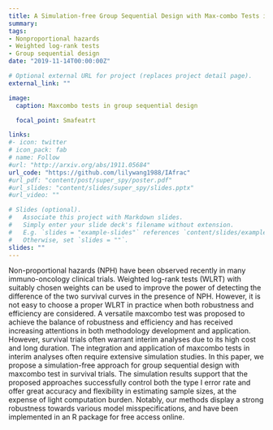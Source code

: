 ```yaml
---
title: A Simulation-free Group Sequential Design with Max-combo Tests in the Presence of Non-proportional Hazards
summary: 
tags:
- Nonproportional hazards
- Weighted log-rank tests
- Group sequential design
date: "2019-11-14T00:00:00Z"

# Optional external URL for project (replaces project detail page).
external_link: ""

image:
  caption: Maxcombo tests in group sequential design

  focal_point: Smafeatrt

links:
#- icon: twitter
# icon_pack: fab
# name: Follow
#url: "http://arxiv.org/abs/1911.05684"
url_code: "https://github.com/lilywang1988/IAfrac"
#url_pdf: "content/post/super_spy/poster.pdf"
#url_slides: "content/slides/super_spy/slides.pptx"
#url_video: ""

# Slides (optional).
#   Associate this project with Markdown slides.
#   Simply enter your slide deck's filename without extension.
#   E.g. `slides = "example-slides"` references `content/slides/example-slides.md`.
#   Otherwise, set `slides = ""`.
slides: ""
---
```


Non-proportional hazards (NPH) have been observed recently in many immuno-oncology clinical trials. Weighted log-rank tests (WLRT) with suitably chosen weights can be used to improve the power of detecting the difference of the two survival curves in the presence of NPH. However, it is not easy to choose a proper WLRT in practice when both robustness and efficiency are considered. A versatile maxcombo test was proposed to achieve the balance of robustness and efficiency and has received increasing attentions in both methodology development and application. However, survival trials often warrant interim analyses due to its high cost and long duration. The integration and application of maxcombo tests in interim analyses often require extensive simulation studies. In this paper, we propose a simulation-free approach for group sequential design with maxcombo test in survival trials. The simulation results support that the proposed approaches successfully control both the type I error rate and offer great accuracy and flexibility in estimating sample sizes, at the expense of light computation burden. Notably, our methods display a strong robustness towards various model misspecifications, and have been implemented in an R package for free access online.